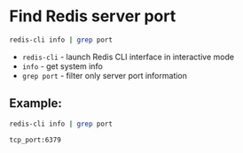 # Find Redis server port

```bash
redis-cli info | grep port
```

- `redis-cli` - launch Redis CLI interface in interactive mode
- `info` - get system info
- `grep port` - filter only server port information

## Example: 
```bash
redis-cli info | grep port
```
```
tcp_port:6379
```

